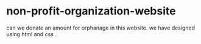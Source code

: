 # non-profit-organization-website
can we donate an amount for orphanage in this website. we have designed using html and css .
